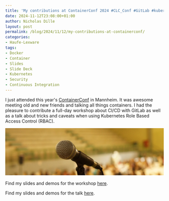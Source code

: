 ```yaml
---
title: 'My contributions at ContainerConf 2024 #CLC_Conf #GitLab #kubernetes #RBAC'
date: 2024-11-12T23:08:00+01:00
author: Nicholas Dille
layout: post
permalink: /blog/2024/11/12/my-contributions-at-containerconf/
categories:
- Haufe-Lexware
tags:
- Docker
- Container
- Slides
- Slide Deck
- Kubernetes
- Security
- Continuous Integration
---
```

I just attended this year's [ContainerConf](https://www.containerconf.de) in Mannheim. It was awesome meeting old and new friends and talking all things containers. I had the pleasure to contribute a full-day workshop about CI/CD with GitLab as well as a talk about tricks and caveats when using Kubernetes Role Based Access Control (RBAC).

<img src="/media/2022/11/joao-cruz-IkEpl3JkVqU-unsplash.jpg" style="object-fit: cover; object-position: center 70%; width: 100%; height: 150px;" />

<!--more-->

Find my slides and demos for the workshop [here](https://github.com/nicholasdille/container-slides/releases/tag/20241112.0).

Find my slides and demos for the talk [here](https://github.com/nicholasdille/container-slides/releases/tag/20241113.0).
